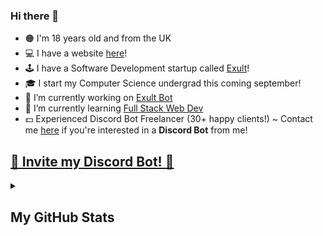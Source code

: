 ### Hi there 👋

- 🟠 I'm 18 years old and from the UK
- 💻 I have a website [here](https://andeh.uk)!
- 🕹 I have a Software Development startup called [Exult](https://exultsoftware.com)!
- 🎓 I start my Computer Science undergrad this coming september!
- 🔭 I’m currently working on [Exult Bot](https://github.com/Hirakudev/Exult-Bot)
- 🌱 I’m currently learning [Full Stack Web Dev](https://github.com/Hirakudev/Tournament-Web-Application)
- 💵 Experienced Discord Bot Freelancer (30+ happy clients!) ~ Contact me [here](https://discord.com/users/957437570546012240) if you're interested in a **Discord Bot** from me!

<a href="https://exultbot.xyz/invite"><h2>🤖 Invite my Discord Bot! 🤖</h2></a>

<details>
  <summary><h2>My GitHub Stats</h2></summary>

My GitHub Stats | Most Used Languages on my GitHub | Profile Views<br>(Since 04/2022)
:-------------------------:|:-------------------------:|:-------------------------:
![MyGitHubStats](https://github-readme-stats.vercel.app/api?username=Hirakudev&layout=compact&theme=tokyonight&count_private=true&hide_border=true5) | ![MyGitHubLangs](https://github-readme-stats.vercel.app/api/top-langs/?username=Hirakudev&layout=compact&theme=tokyonight&count_private=true&hide_border=true5) | ![](https://komarev.com/ghpvc/?username=Hirakudev)

</details>
